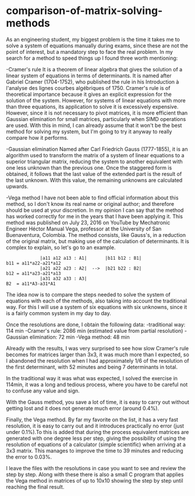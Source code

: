 # comparison-of-matrix-solving-methods

As an engineering student, my biggest problem is the time it takes me to solve a system of equations manually during exams, since these are not the point of interest, but a mandatory step to face the real problem.
In my search for a method to speed things up I found three worth mentioning:

-Cramer's rule
It is a theorem of linear algebra that gives the solution of a linear system of equations in terms of determinants. It is named after Gabriel Cramer (1704-1752), who published the rule in his Introduction à l'analyse des lignes courbes algébriques of 1750.
Cramer's rule is of theoretical importance because it gives an explicit expression for the solution of the system. However, for systems of linear equations with more than three equations, its application to solve it is excessively expensive. However, since it is not necessary to pivot matrices, it is more efficient than Gaussian elimination for small matrices, particularly when SIMD operations are used.
With this in mind, I can already assume that it won't be the best method for solving my system, but I'm going to try it anyway to really compare how it performs.

-Gaussian elimination
Named after Carl Friedrich Gauss (1777-1855), it is an algorithm used to transform the matrix of a system of linear equations to a superior triangular matrix, reducing the system to another equivalent with one less unknown than the previous one.
Once the staggered form is obtained, it follows that the last value of the extended part is the result of the last unknown. With this value, the remaining unknowns are calculated upwards.

-Vega method
I have not been able to find official information about this method, so I don't know its real name or original author; and therefore should be used at your discretion. In my opinion I can say that the method has worked correctly for me in the years that I have been applying it.
This method was published on July 23, 2016 on YouTube by Mechatronic Engineer Héctor Manual Vega, professor at the University of San Buenaventura, Colombia.
The method consists, like Gauss's, in a reduction of the original matrix, but making use of the calculation of determinants. It is complex to explain, so let's go to an example.

                 |a11 a12 a13 : A1|       |b11 b12 : B1|                    b11 = a11*a22-a21*a12
                 |a21 a22 a23 : A2|  -->  |b21 b22 : B2|                    b12 = a11*a23-a21*a13
                 |a31 a32 a33 : A3|                                         B2  = a11*A3-a31*A1

The idea now is to compare the steps needed to solve the system of equations with each of the methods, also taking into account the traditional way. For this I will use a system of six equations with six unknowns, since it is a fairly common system in my day to day.

Once the resolutions are done, I obtain the following data:
-traditional way:         114 min
-Cramer's rule:           2086 min  (estimated value from partial resolution)
-Gaussian elimination:    72 min
-Vega method:             48 min

Already with the results, I was very surprised to see how slow Cramer's rule becomes for matrices larger than 3x3, it was much more than I expected, so I abandoned the resolution when I had approximately 1/6 of the resolution of the first determinant, with 52 minutes and being 7 determinants in total.

In the traditional way it was what was expected, I solved the exercise in 114min, it was a long and tedious process, where you have to be careful not to confuse any value and sign.

With the Gauss method, you save a lot of time, it is easy to carry out without getting lost and it does not generate much error (around 0.4%).

Finally, the Vega method. By far my favorite on the list, it has a very fast resolution, it is easy to carry out and it introduces practically no error (just under 0.1%).To this is added that during the process equivalent matrices are generated with one degree less per step, giving the possibility of using the resolution of equations of a calculator (simple scientific) when arriving at a 3x3 matrix. This manages to improve the time to 39 minutes and reducing the error to 0.03%.

I leave the files with the resolutions in case you want to see and review the step by step. Along with these there is also a small C program that applies the Vega method in matrices of up to 10x10 showing the step by step until reaching the final result.
